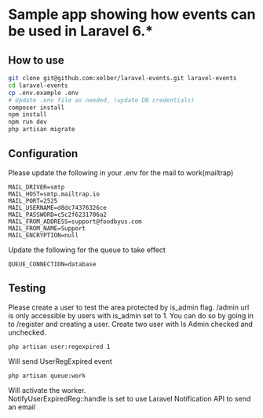 # Sample app showing how events can be used in Laravel 6.*
## How to use
```Bash
git clone git@github.com:xelber/laravel-events.git laravel-events
cd laravel-events
cp .env.example .env
# Update .env file as needed, (update DB credentials)
composer install
npm install
npm run dev
php artisan migrate
```
## Configuration
Please update the following in your .env for the mail to work(mailtrap)  
```
MAIL_DRIVER=smtp
MAIL_HOST=smtp.mailtrap.io
MAIL_PORT=2525
MAIL_USERNAME=d8dc74376326ce
MAIL_PASSWORD=c5c2f6231706a2
MAIL_FROM_ADDRESS=support@foodbyus.com
MAIL_FROM_NAME=Support
MAIL_ENCRYPTION=null
```
Update the following for the queue to take effect
```
QUEUE_CONNECTION=database
```

## Testing
Please create a user to test the area protected by is_admin flag. /admin url is only accessible by users with is_admin set to 1. You can do so by going in to /register and creating a user. Create two user with Is Admin checked and unchecked.
```
php artisan user:regexpired 1
```
Will send UserRegExpired event
```
php artisan queue:work
```
Will activate the worker.  
NotifyUserExpiredReg::handle is set to use Laravel Notification API to send an email

